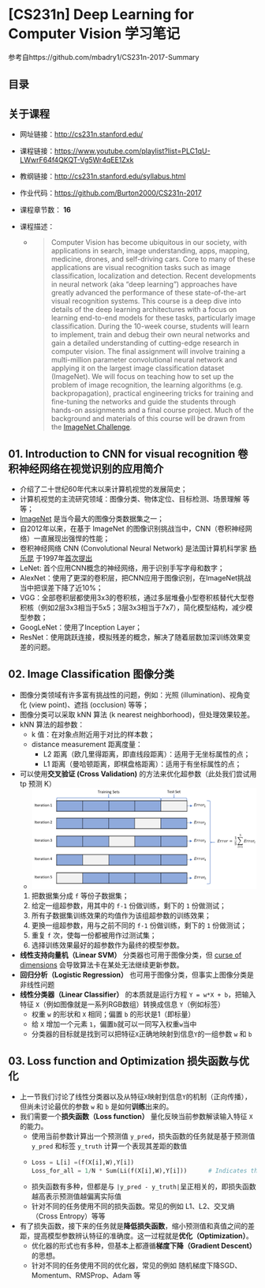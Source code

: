 # \[CS231n\] Deep Learning for Computer Vision 学习笔记
参考自https://github.com/mbadry1/CS231n-2017-Summary  
  
  
## 目录
  
  
## 关于课程  
- 网址链接：http://cs231n.stanford.edu/  

- 课程链接：https://www.youtube.com/playlist?list=PLC1qU-LWwrF64f4QKQT-Vg5Wr4qEE1Zxk  

- 教纲链接：http://cs231n.stanford.edu/syllabus.html  

- 作业代码：https://github.com/Burton2000/CS231n-2017  

- 课程章节数： **16**  

- 课程描述：  

  - > Computer Vision has become ubiquitous in our society, with applications in search, image understanding, apps, mapping, medicine, drones, and self-driving cars. Core to many of these applications are visual recognition tasks such as image classification, localization and detection. Recent developments in neural network (aka “deep learning”) approaches have greatly advanced the performance of these state-of-the-art visual recognition systems. This course is a deep dive into details of the deep learning architectures with a focus on learning end-to-end models for these tasks, particularly image classification. During the 10-week course, students will learn to implement, train and debug their own neural networks and gain a detailed understanding of cutting-edge research in computer vision. The final assignment will involve training a multi-million parameter convolutional neural network and applying it on the largest image classification dataset (ImageNet). We will focus on teaching how to set up the problem of image recognition, the learning algorithms (e.g. backpropagation), practical engineering tricks for training and fine-tuning the networks and guide the students through hands-on assignments and a final course project. Much of the background and materials of this course will be drawn from the [ImageNet Challenge](http://image-net.org/challenges/LSVRC/2014/index).  


## 01. Introduction to CNN for visual recognition 卷积神经网络在视觉识别的应用简介  
- 介绍了二十世纪60年代末以来计算机视觉的发展简史；  
- 计算机视觉的主流研究领域：图像分类、物体定位、目标检测、场景理解 等等；  
- [ImageNet](http://www.image-net.org/) 是当今最大的图像分类数据集之一；  
- 自2012年以来，在基于 ImageNet 的图像识别挑战当中，CNN（卷积神经网络）一直展现出强悍的性能；  
- 卷积神经网络 CNN (Convolutional Neural Network) 是法国计算机科学家 [杨乐昆](https://en.wikipedia.org/wiki/Yann_LeCun?wprov=sfla1) 于1997年[首次提出](http://ieeexplore.ieee.org/document/726791/)  
- LeNet: 首个应用CNN概念的神经网络，用于识别手写字母和数字；  
- AlexNet：使用了更深的卷积层，把CNN应用于图像识别，在ImageNet挑战当中把误差下降了近10%；  
- VGG：全部卷积层都使用3x3的卷积核，通过多层堆叠小型卷积核替代大型卷积核（例如2层3x3相当于5x5；3层3x3相当于7x7），简化模型结构，减少模型参数；  
- GoogLeNet：使用了Inception Layer；  
- ResNet：使用跳跃连接，模拟残差的概念，解决了随着层数加深训练效果变差的问题。  
  
## 02. Image Classification 图像分类  
- 图像分类领域有许多富有挑战性的问题，例如：光照 (illumination)、视角变化 (view point)、遮挡 (occlusion) 等等；  
- 图像分类可以采取 kNN 算法 (k nearest neighborhood)，但处理效果较差。  
- kNN 算法的超参数：  
  - k 值：在对象点附近用于对比的样本数；  
  - distance measurement 距离度量：  
    - L2 距离（欧几里得距离，即直线段距离）：适用于无坐标属性的点；  
    - L1 距离（曼哈顿距离，即棋盘格距离）：适用于有坐标属性的点；  
- 可以使用**交叉验证 (Cross Validation)** 的方法来优化超参数（此处我们尝试用 tp 预测 K） 
  - ![](figures/corss-validation.png)
  1) 把数据集分成 `f` 等份子数据集；  
  2) 给定一组超参数，用其中的 `f-1` 份做训练，剩下的 `1` 份做测试；  
  3) 所有子数据集训练效果的均值作为该组超参数的训练效果；
  4) 更换一组超参数，用与之前不同的 `f-1` 份做训练，剩下的 `1` 份做测试；  
  5) 重复 `f` 次，使每一份都被用作过测试集；  
  6) 选择训练效果最好的超参数作为最终的模型参数。  
- **线性支持向量机（Linear SVM）** 分类器也可用于图像分类，但 [curse of dimensions](https://en.wikipedia.org/wiki/Curse_of_dimensionality) 会导致算法卡在某处无法继续更新参数。  
- **回归分析（Logistic Regression）** 也可用于图像分类，但事实上图像分类是非线性问题  
- **线性分类器（Linear Classifier）** 的本质就是运行方程 `Y = w*X + b`，把输入特征 `X`（例如图像就是一系列RGB数组）转换成信息 `Y`（例如标签）   
  - 权重 `w` 的形状和 `X` 相同；偏置 `b` 的形状是1（即标量）  
  - 给 `X` 增加一个元素 `1`，偏置`b`就可以一同写入权重`w`当中  
  - 分类器的目标就是找到可以把特征`X`正确地映射到信息`Y`的一组参数 `w` 和 `b`
   
## 03. Loss function and Optimization 损失函数与优化  
  - 上一节我们讨论了线性分类器以及从特征`X`映射到信息`Y`的机制（正向传播），但尚未讨论最优的参数 `w` 和 `b` 是如何**训练**出来的。  
  - 我们需要一个**损失函数（Loss function）** 量化反映当前参数解读输入特征 `X` 的能力。  
    - 使用当前参数计算出一个预测值 `y_pred`，损失函数的任务就是基于预测值 `y_pred` 和标签 `y_truth` 计算一个表现其差距的数值
    - ```python
      Loss = L[i] =(f(X[i],W),Y[i])
      Loss_for_all = 1/N * Sum(Li(f(X[i],W),Y[i]))      # Indicates the average
      ```  
    - 损失函数有多种，但都是与 `|y_pred - y_truth|`呈正相关的，即损失函数越高表示预测值越偏离实际值  
    - 针对不同的任务使用不同的损失函数。常见的例如 L1、L2、交叉熵（Cross Entropy）等等  
  - 有了损失函数，接下来的任务就是**降低损失函数**，缩小预测值和真值之间的差距，提高模型参数辨认特征的准确度。这一过程就是**优化（Optimization）**。  
    - 优化器的形式也有多种，但基本上都遵循**梯度下降（Gradient Descent）** 的思想。  
    - 针对不同的任务使用不同的优化器，常见的例如 随机梯度下降SGD、Momentum、RMSProp、Adam 等  


